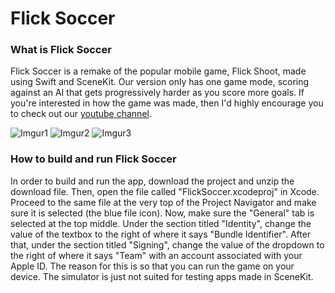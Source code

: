 # Flick Soccer
### What is Flick Soccer
Flick Soccer is a remake of the popular mobile game, Flick Shoot, made using Swift and SceneKit. Our version only has one game mode, scoring against an AI that gets progressively harder as you score more goals. If you're interested in how the game was made, then I'd highly encourage you to check out our [youtube channel](https://youtu.be/kjEC1U_MmPg).

![Imgur1](https://i.imgur.com/kkyrJ04m.png)
![Imgur2](https://i.imgur.com/CkJ9nUPm.png)
![Imgur3](https://i.imgur.com/sSd6HkQm.png)

### How to build and run Flick Soccer
In order to build and run the app, download the project and unzip the download file. Then, open the file called "FlickSoccer.xcodeproj" in Xcode. Proceed to the same file at the very top of the Project Navigator and make sure it is selected (the blue file icon). Now, make sure the "General" tab is selected at the top middle. Under the section titled "Identity", change the value of the textbox to the right of where it says "Bundle Identifier". After that, under the section titled "Signing", change the value of the dropdown to the right of where it says "Team" with an account associated with your Apple ID. The reason for this is so that you can run the game on your device. The simulator is just not suited for testing apps made in SceneKit.
